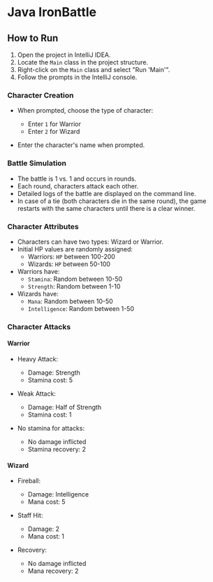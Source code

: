 # Java IronBattle

## How to Run

1. Open the project in IntelliJ IDEA.
2. Locate the `Main` class in the project structure.
3. Right-click on the `Main` class and select "Run 'Main'".
4. Follow the prompts in the IntelliJ console.

### Character Creation

- When prompted, choose the type of character:
    - Enter `1` for Warrior
    - Enter `2` for Wizard

- Enter the character's name when prompted.

### Battle Simulation

- The battle is 1 vs. 1 and occurs in rounds.
- Each round, characters attack each other.
- Detailed logs of the battle are displayed on the command line.
- In case of a tie (both characters die in the same round), the game restarts with the same characters until there is a clear winner.

### Character Attributes

- Characters can have two types: Wizard or Warrior.
- Initial HP values are randomly assigned:
  - Warriors: `HP` between 100-200
  - Wizards: `HP` between 50-100
- Warriors have:
  - `Stamina`: Random between 10-50
  - `Strength`: Random between 1-10
- Wizards have:
  - `Mana`: Random between 10-50
  - `Intelligence`: Random between 1-50

### Character Attacks

#### Warrior

- Heavy Attack:
    - Damage: Strength
    - Stamina cost: 5

- Weak Attack:
    - Damage: Half of Strength
    - Stamina cost: 1

- No stamina for attacks:
    - No damage inflicted
    - Stamina recovery: 2

#### Wizard

- Fireball:
    - Damage: Intelligence
    - Mana cost: 5

- Staff Hit:
    - Damage: 2
    - Mana cost: 1

- Recovery:
    - No damage inflicted
    - Mana recovery: 2
